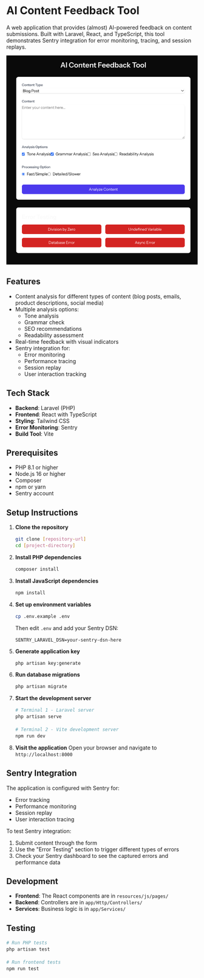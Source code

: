# AI Content Feedback Tool

A web application that provides (almost) AI-powered feedback on content submissions. Built with Laravel, React, and TypeScript, this tool demonstrates Sentry integration for error monitoring, tracing, and session replays.

![Screenshot of Content Feedback Tool](/assets/contentFeedbackToolImage.png)

## Features

- Content analysis for different types of content (blog posts, emails, product descriptions, social media)
- Multiple analysis options:
    - Tone analysis
    - Grammar check
    - SEO recommendations
    - Readability assessment
- Real-time feedback with visual indicators
- Sentry integration for:
    - Error monitoring
    - Performance tracing
    - Session replay
    - User interaction tracking

## Tech Stack

- **Backend**: Laravel (PHP)
- **Frontend**: React with TypeScript
- **Styling**: Tailwind CSS
- **Error Monitoring**: Sentry
- **Build Tool**: Vite

## Prerequisites

- PHP 8.1 or higher
- Node.js 16 or higher
- Composer
- npm or yarn
- Sentry account

## Setup Instructions

1. **Clone the repository**

    ```bash
    git clone [repository-url]
    cd [project-directory]
    ```

2. **Install PHP dependencies**

    ```bash
    composer install
    ```

3. **Install JavaScript dependencies**

    ```bash
    npm install
    ```

4. **Set up environment variables**

    ```bash
    cp .env.example .env
    ```

    Then edit `.env` and add your Sentry DSN:

    ```
    SENTRY_LARAVEL_DSN=your-sentry-dsn-here
    ```

5. **Generate application key**

    ```bash
    php artisan key:generate
    ```

6. **Run database migrations**

    ```bash
    php artisan migrate
    ```

7. **Start the development server**

    ```bash
    # Terminal 1 - Laravel server
    php artisan serve

    # Terminal 2 - Vite development server
    npm run dev
    ```

8. **Visit the application**
   Open your browser and navigate to `http://localhost:8000`

## Sentry Integration

The application is configured with Sentry for:

- Error tracking
- Performance monitoring
- Session replay
- User interaction tracing

To test Sentry integration:

1. Submit content through the form
2. Use the "Error Testing" section to trigger different types of errors
3. Check your Sentry dashboard to see the captured errors and performance data

## Development

- **Frontend**: The React components are in `resources/js/pages/`
- **Backend**: Controllers are in `app/Http/Controllers/`
- **Services**: Business logic is in `app/Services/`

## Testing

```bash
# Run PHP tests
php artisan test

# Run frontend tests
npm run test
```
